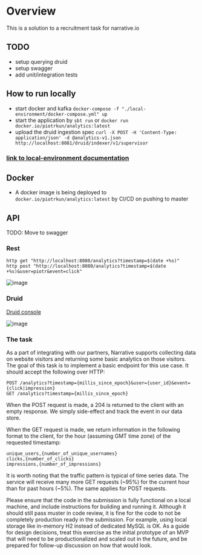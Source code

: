 # Overview

This is a solution to a recruitment task for narrative.io

## TODO

- setup querying druid
- setup swagger
- add unit/integration tests

## How to run locally

- start docker and kafka `docker-compose -f "./local-environment/docker-compose.yml" up`
- start the application by `sbt run` or `docker run docker.io/piotrkun/analytics:latest`
- upload the druid ingestion
  spec `curl -X POST -H 'Content-Type: application/json' -d @analytics-v1.json http://localhost:8081/druid/indexer/v1/supervisor`

### [link to local-environment documentation](local-environment/README.md)

## Docker
- A docker image is being deployed to `docker.io/piotrkun/analytics:latest` by CI/CD on pushing to master

## API

TODO: Move to swagger

### Rest

```shell
http get "http://localhost:8080/analytics?timestamp=$(date +%s)"
http post "http://localhost:8080/analytics?timestamp=$(date +%s)&user=piotr&event=click"
````

![image](https://user-images.githubusercontent.com/476428/157098990-8a4a0684-e602-491b-b4e6-06813d5998f5.png)

### Druid

[Druid console](http://localhost:8888/unified-console.html#query)

![image](https://user-images.githubusercontent.com/476428/157099307-08304548-f1d6-4b54-9c00-1c23f3e47737.png)

### The task

As a part of integrating with our partners, Narrative supports collecting data on website visitors and returning some
basic analytics on those visitors. The goal of this task is to implement a basic endpoint for this use case. It should
accept the following over HTTP:

```
POST /analytics?timestamp={millis_since_epoch}&user={user_id}&event={click|impression}
GET /analytics?timestamp={millis_since_epoch}
```

When the POST request is made, a 204 is returned to the client with an empty response. We simply side-effect and track
the event in our data store.

When the GET request is made, we return information in the following format to the client, for the hour (assuming GMT
time zone) of the requested timestamp:

```
unique_users,{number_of_unique_usernames}
clicks,{number_of_clicks}
impressions,{number_of_impressions}
```

It is worth noting that the traffic pattern is typical of time series data. The service will receive many more GET
requests (~95%) for the current hour than for past hours (~5%). The same applies for POST requests.

Please ensure that the code in the submission is fully functional on a local machine, and include instructions for
building and running it. Although it should still pass muster in code review, it is fine for the code to not be
completely production ready in the submission. For example, using local storage like in-memory H2 instead of dedicated
MySQL is OK. As a guide for design decisions, treat this exercise as the initial prototype of an MVP that will need to
be productionalized and scaled out in the future, and be prepared for follow-up discussion on how that would look.